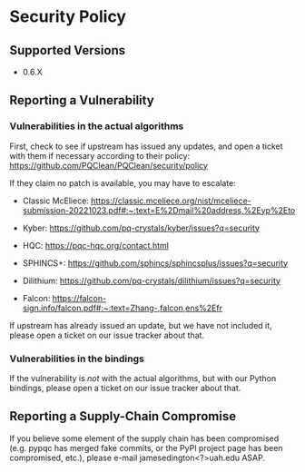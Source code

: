 # Security Policy

## Supported Versions

* 0.6.X

## Reporting a Vulnerability

### Vulnerabilities in the actual algorithms

First, check to see if upstream has issued any updates, and open a
ticket with them if necessary according to their policy:
https://github.com/PQClean/PQClean/security/policy

If they claim no patch is available, you may have to escalate:

* Classic McEliece: https://classic.mceliece.org/nist/mceliece-submission-20221023.pdf#:~:text=E%2Dmail%20address,%2Eyp%2Eto

* Kyber: https://github.com/pq-crystals/kyber/issues?q=security

* HQC: https://pqc-hqc.org/contact.html

* SPHINCS+: https://github.com/sphincs/sphincsplus/issues?q=security

* Dilithium: https://github.com/pq-crystals/dilithium/issues?q=security

* Falcon: https://falcon-sign.info/falcon.pdf#:~:text=Zhang-,falcon,ens%2Efr

If upstream has already issued an update, but we have not included it,
please open a ticket on our issue tracker about that.

### Vulnerabilities in the bindings

If the vulnerability is *not* with the actual algorithms, but with our
Python bindings, please open a ticket on our issue tracker about that.

## Reporting a Supply-Chain Compromise

If you believe some element of the supply chain has been compromised
(e.g. pypqc has merged fake commits, or the PyPI project page has been
compromised, etc.), please e-mail james<dot>edington<?>uah.edu ASAP.

